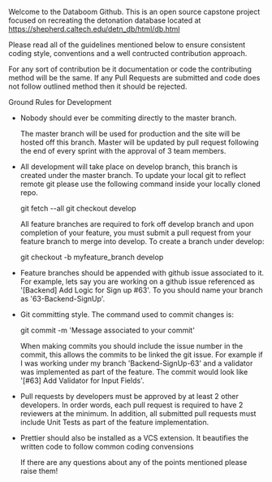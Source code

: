 
Welcome to the Databoom Github. This is an open source capstone project focused on recreating the detonation database located at https://shepherd.caltech.edu/detn_db/html/db.html

Please read all of the guidelines mentioned below to ensure consistent coding style, conventions and a well contructed contribution approach.

For any sort of contribution be it documentation or code the contributing method will be the same. If any Pull Requests are submitted and code does not follow outlined method then it should be rejected.

Ground Rules for Development

- Nobody should ever be commiting directly to the master branch. 

    The master branch will be used for production and the site will be hosted off this branch. Master will be updated by pull request following the end of every sprint with the approval of 3 team members. 

- All development will take place on develop branch, this branch is created under the master branch. To update your local git to reflect remote git please use the following command inside your locally cloned repo.

    git fetch --all
    git checkout develop 

    All feature branches are required to fork off develop branch and upon completion of your feature, you must submit a pull request from your feature branch to merge into develop. To create a branch under develop:

    git checkout -b myfeature_branch develop

- Feature branches should be appended with github issue associated to it. For example, lets say you  are working on a github issue referenced as '[Backend] Add Logic for Sign up #63'. To you should name your branch as '63-Backend-SignUp'.

- Git committing style. The command used to commit changes is:

    git commit -m 'Message associated to your commit' 

    When making commits you should include the issue number in the commit, this allows the commits to be linked the git issue. For example if I was working under my branch 'Backend-SignUp-63' and a validator was implemented as part of the feature. The commit would look like '[#63] Add Validator for Input Fields'. 

- Pull requests by developers must be approved by at least 2 other developers. In order words, each pull request is required to have 2 reviewers at the minimum. In addition, all submitted pull requests must include Unit Tests as part of the feature implementation.

- Prettier should also be installed as a VCS extension. It beautifies the written code to follow common coding convensions


    If there are any questions about any of the points mentioned please raise them! 
